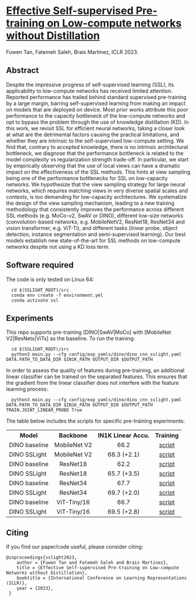 # [Effective Self-supervised Pre-training on Low-compute networks without Distillation](https://openreview.net/forum?id=cbpRzMy-UZH)
Fuwen Tan, Fatemeh Saleh, Brais Martinez, ICLR 2023.

## Abstract
Despite the impressive progress of self-supervised learning (SSL), its applicability to low-compute networks has received limited attention. Reported performance has trailed behind standard supervised pre-training by a large margin, barring self-supervised learning from making an impact on models that are deployed on device. Most prior works attribute this poor performance to the capacity bottleneck of the low-compute networks and opt to bypass the problem through the use of knowledge distillation (KD). In this work, we revisit SSL for efficient neural networks, taking a closer look at what are the detrimental factors causing the practical limitations, and whether they are intrinsic to the self-supervised low-compute setting. We find that, contrary to accepted knowledge, there is no intrinsic architectural bottleneck, we diagnose that the performance bottleneck is related to the model complexity vs regularization strength trade-off. In particular, we start by empirically observing that the use of local views can have a dramatic impact on the effectiveness of the SSL methods. This hints at view sampling being one of the performance bottlenecks for SSL on low-capacity networks. We hypothesize that the view sampling strategy for large neural networks, which requires matching views in very diverse spatial scales and contexts, is too demanding for low-capacity architectures. We systematize the design of the view sampling mechanism, leading to a new training methodology that consistently improves the performance across different SSL methods (e.g. MoCo-v2, SwAV or DINO), different low-size networks (convolution-based networks, e.g. MobileNetV2, ResNet18, ResNet34 and vision transformer, e.g. ViT-Ti), and different tasks (linear probe, object detection, instance segmentation and semi-supervised learning). Our best models establish new state-of-the-art for SSL methods on low-compute networks despite not using a KD loss term.

## Software required
The code is only tested on Linux 64:

```
  cd $(SSLIGHT_ROOT)/src
  conda env create -f environment.yml
  conda activate ssl
```

## Experiments

This repo supports pre-training [DINO|SwAV|MoCo] with [MobileNet V2|ResNets|ViTs] as the baseline. To run the training:

```
  cd $(SSLIGHT_ROOT)/src
  python3 main.py --cfg config/exp_yamls/dino/dino_cnn_sslight.yaml DATA.PATH_TO_DATA_DIR $IN1K_PATH OUTPUT_DIR $OUTPUT_PATH
```

In order to assess the quality of features during pre-training, an additional linear classifier can be trained on the separated features. This ensures that the gradient from the linear classifier does not interfere with the feature learning process:

```
  python3 main.py --cfg config/exp_yamls/dino/dino_cnn_sslight.yaml DATA.PATH_TO_DATA_DIR $IN1K_PATH OUTPUT_DIR $OUTPUT_PATH TRAIN.JOINT_LINEAR_PROBE True
```

The table below includes the scripts for specific pre-training experiments:


<table><tbody>
<!-- START TABLE -->
<!-- TABLE HEADER -->
<th valign="bottom">Model</th>
<th valign="bottom">Backbone</th>
<th valign="bottom">IN1K Linear Accu.</th>
<th valign="bottom">Training</th>  
<!-- TABLE BODY -->
<tr>
      <td align="left">DINO baseline</td>
      <td align="center">MobileNet V2</td>
      <td align="center">66.2</td>
      <td align="center"><a href=src/experiments/dino/mnv2/baseline.sh>script</a></td>
</tr>
<tr>
      <td align="left">DINO SSLight</td>
      <td align="center">MobileNet V2</td>
      <td align="center">68.3 (+2.1)</td>
      <td align="center"><a href=src/experiments/dino/mnv2/sslight.sh>script</a></td>
</tr>
<tr>
      <td align="left">DINO baseline</td>
      <td align="center">ResNet18</td>
      <td align="center">62.2</td>
      <td align="center"><a href=src/experiments/dino/resnet18/baseline.sh>script</a></td>
</tr>
<tr>
      <td align="left">DINO SSLight</td>
      <td align="center">ResNet18</td>
      <td align="center">65.7 (+3.5)</td>
      <td align="center"><a href=src/experiments/dino/resnet18/sslight.sh>script</a></td>
</tr>
<tr>
      <td align="left">DINO baseline</td>
      <td align="center">ResNet34</td>
      <td align="center">67.7</td>
      <td align="center"><a href=src/experiments/dino/resnet34/baseline.sh>script</a></td>
</tr>
<tr>
      <td align="left">DINO SSLight</td>
      <td align="center">ResNet34</td>
      <td align="center">69.7 (+2.0)</td>
      <td align="center"><a href=src/experiments/dino/resnet34/sslight.sh>script</a></td>
</tr>
<tr>
      <td align="left">DINO baseline</td>
      <td align="center">ViT-Tiny/16</td>
      <td align="center">66.7</td>
      <td align="center"><a href=src/experiments/dino/vit_tiny_16/baseline.sh>script</a></td>
</tr>
<tr>
      <td align="left">DINO SSLight</td>
      <td align="center">ViT-Tiny/16</td>
      <td align="center">69.5 (+2.8)</td>
      <td align="center"><a href=src/experiments/dino/vit_tiny_16/sslight.sh>script</a></td>
</tr>
</tbody></table> 

## Citing

If you find our paper/code useful, please consider citing:

    @inproceedings{sslight2023,
        author = {Fuwen Tan and Fatemeh Saleh and Brais Martinez},
        title = {Effective Self-supervised Pre-training on Low-compute Networks without Distillation},
        booktitle = {International Conference on Learning Representations (ICLR)},
        year = {2023},
     }

